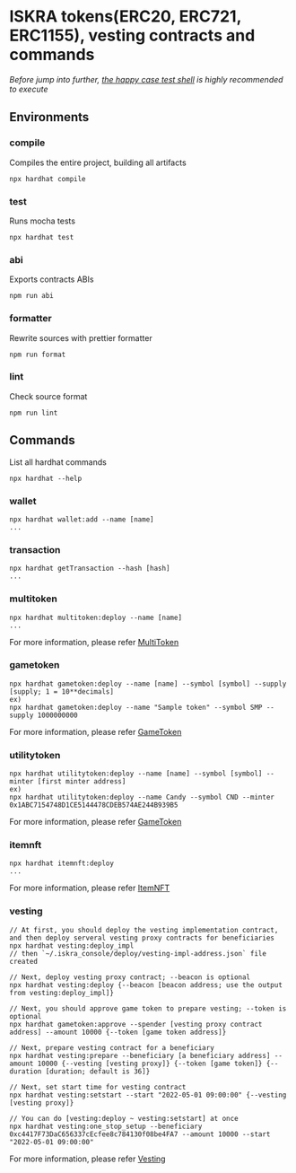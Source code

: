 ISKRA tokens(ERC20, ERC721, ERC1155), vesting contracts and commands
===
*Before jump into further, [the happy case test shell](.multitoken.test.sh) is highly recommended to execute*

## Environments
### compile

Compiles the entire project, building all artifacts

```
npx hardhat compile
```

### test

Runs mocha tests

```
npx hardhat test
```

### abi

Exports contracts ABIs

```
npm run abi
```

### formatter

Rewrite sources with prettier formatter

```
npm run format
```

### lint

Check source format

```
npm run lint
```

## Commands
List all hardhat commands
```
npx hardhat --help
```
### wallet
```
npx hardhat wallet:add --name [name]
...
```
### transaction
```
npx hardhat getTransaction --hash [hash] 
...
```
### multitoken
```
npx hardhat multitoken:deploy --name [name]
...
```
For more information, please refer [MultiToken](doc/kor/multi_token.md)

### gametoken
```
npx hardhat gametoken:deploy --name [name] --symbol [symbol] --supply [supply; 1 = 10**decimals]
ex)
npx hardhat gametoken:deploy --name "Sample token" --symbol SMP --supply 1000000000
```
For more information, please refer [GameToken](doc/kor/game_token.md)

### utilitytoken
```
npx hardhat utilitytoken:deploy --name [name] --symbol [symbol] --minter [first minter address]
ex)
npx hardhat utilitytoken:deploy --name Candy --symbol CND --minter 0x1ABC7154748D1CE5144478CDEB574AE244B939B5
```
For more information, please refer [GameToken](doc/kor/utility_token.md)

### itemnft
```
npx hardhat itemnft:deploy
...
```
For more information, please refer [ItemNFT](doc/kor/item_nft.md)

### vesting
```
// At first, you should deploy the vesting implementation contract, and then deploy serveral vesting proxy contracts for beneficiaries
npx hardhat vesting:deploy_impl
// then `~/.iskra_console/deploy/vesting-impl-address.json` file created

// Next, deploy vesting proxy contract; --beacon is optional
npx hardhat vesting:deploy {--beacon [beacon address; use the output from vesting:deploy_impl]}

// Next, you should approve game token to prepare vesting; --token is optional
npx hardhat gametoken:approve --spender [vesting proxy contract address] --amount 10000 {--token [game token address]}

// Next, prepare vesting contract for a beneficiary
npx hardhat vesting:prepare --beneficiary [a beneficiary address] --amount 10000 {--vesting [vesting proxy]} {--token [game token]} {--duration [duration; default is 36]}

// Next, set start time for vesting contract
npx hardhat vesting:setstart --start "2022-05-01 09:00:00" {--vesting [vesting proxy]}

// You can do [vesting:deploy ~ vesting:setstart] at once
npx hardhat vesting:one_stop_setup --beneficiary 0xc4417F73DaC656337cEcfee8c784130f08be4FA7 --amount 10000 --start "2022-05-01 09:00:00"
```
For more information, please refer [Vesting](doc/kor/vesting.md)

